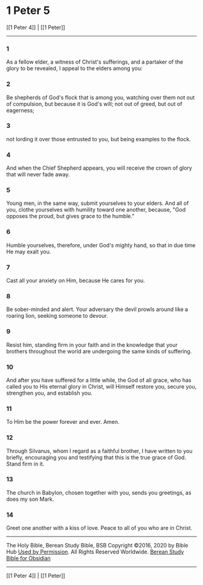 # 1 Peter 5

[[1 Peter 4]] | [[1 Peter]]

---

### 1
As a fellow elder, a witness of Christ's sufferings, and a partaker of the glory to be revealed, I appeal to the elders among you:

### 2
Be shepherds of God's flock that is among you, watching over them not out of compulsion, but because it is God's will; not out of greed, but out of eagerness;

### 3
not lording it over those entrusted to you, but being examples to the flock.

### 4
And when the Chief Shepherd appears, you will receive the crown of glory that will never fade away.

### 5
Young men, in the same way, submit yourselves to your elders. And all of you, clothe yourselves with humility toward one another, because, "God opposes the proud, but gives grace to the humble."

### 6
Humble yourselves, therefore, under God's mighty hand, so that in due time He may exalt you.

### 7
Cast all your anxiety on Him, because He cares for you.

### 8
Be sober-minded and alert. Your adversary the devil prowls around like a roaring lion, seeking someone to devour.

### 9
Resist him, standing firm in your faith and in the knowledge that your brothers throughout the world are undergoing the same kinds of suffering.

### 10
And after you have suffered for a little while, the God of all grace, who has called you to His eternal glory in Christ, will Himself restore you, secure you, strengthen you, and establish you.

### 11
To Him be the power forever and ever. Amen.

### 12
Through Silvanus, whom I regard as a faithful brother, I have written to you briefly, encouraging you and testifying that this is the true grace of God. Stand firm in it.

### 13
The church in Babylon, chosen together with you, sends you greetings, as does my son Mark.

### 14
Greet one another with a kiss of love. Peace to all of you who are in Christ.

---

The Holy Bible, Berean Study Bible, BSB
Copyright ©2016, 2020 by Bible Hub
[Used by Permission](https://berean.bible/terms.htm). All Rights Reserved Worldwide.
[Berean Study Bible for Obsidian](https://github.com/gapmiss/berean-study-bible-for-obsidian)

---

[[1 Peter 4]] | [[1 Peter]]

